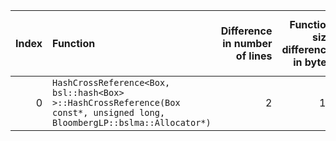 |   Index | Function                                                                                                                  |   Difference in number of lines |   Function size difference in bytes | Disassembly                                                            |   Number of lines in `assume` build |   Number of bytes in `assume` build |   Number of lines in `none` build |   Number of bytes in `none` build |
|--------:|:--------------------------------------------------------------------------------------------------------------------------|--------------------------------:|------------------------------------:|:-----------------------------------------------------------------------|------------------------------------:|------------------------------------:|----------------------------------:|----------------------------------:|
|       0 | `HashCrossReference<Box, bsl::hash<Box> >::HashCrossReference(Box const*, unsigned long, BloombergLP::bslma::Allocator*)` |                               2 |                                  16 | [Assumed](0.assume.s.txt), [Ignored](0.none.s.txt), [Diff](0.diff.txt) |                                 528 |                             4204976 |                               512 |                           4204976 |